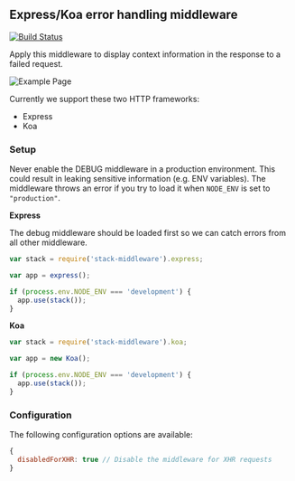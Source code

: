 ## Express/Koa error handling middleware

[![Build Status](https://travis-ci.org/matthisk/stack-middleware.svg?branch=master)](https://travis-ci.org/matthisk/stack-middleware)

Apply this middleware to display context information in the response to a failed 
request.

![Example Page](https://raw.githubusercontent.com/matthisk/stack-middleware/master/assets/example.png)

Currently we support these two HTTP frameworks:

* Express
* Koa

### Setup

Never enable the DEBUG middleware in a production environment. This could result
in leaking sensitive information (e.g. ENV variables). The middleware throws an
error if you try to load it when `NODE_ENV` is set to `"production"`.

**Express**

The debug middleware should be loaded first so we can catch errors from all 
other middleware.

```javascript
var stack = require('stack-middleware').express;

var app = express();

if (process.env.NODE_ENV === 'development') {
  app.use(stack());
}
```

**Koa**

```javascript
var stack = require('stack-middleware').koa;

var app = new Koa();

if (process.env.NODE_ENV === 'development') {
  app.use(stack());
}
```

### Configuration

The following configuration options are available:

```javascript
{
  disabledForXHR: true // Disable the middleware for XHR requests
}
```